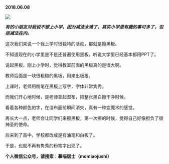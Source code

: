 
          
            
**2018.06.08**



![](//upload-images.jianshu.io/upload_images/51001-e22d33e35501654a.jpeg)




***有的小朋友对我说不想上小学，因为减法太难了，其实小学里有趣的事可多了，包括减法在内。***

这次我们来说一个我上学时很独特的活动，那就是擦黑板。

不知道现在的小学里是不是还普遍使用黑板，听说大学里已经基本都用PPT了。

说起黑板，刚上小学时，觉得教室前面的黑板真的是很大啊。

教师后面是一块很粗糙的黑板，用来出板报。

上课时，老师用粉笔在黑板上写字，字体非常隽秀。

而我们开心地时候，是老师拿起湿布，把整张黑白擦干净时候。

看着各种颜色的字，在湿布面前瞬间消失，真有一种变魔术的感觉。

再长大一点，老师会让同学们来擦黑板，第一次擦的时候，觉得自己好像担负了很神圣的使命。

后来到了高中，学校都改成是有油笔和白板了。

于是，也就不再有隽秀的粉笔字出现了。


**个人微信公众号，请搜索：摹喵居士（momiaojushi）**

          
        
